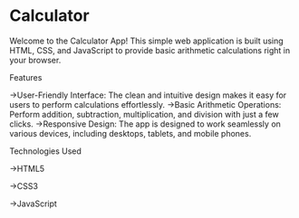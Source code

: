 # Calculator
Welcome to the Calculator App! This simple web application is built using HTML, CSS, and JavaScript to provide basic arithmetic calculations right in your browser.

Features

->User-Friendly Interface: The clean and intuitive design makes it easy for users to perform calculations effortlessly.
->Basic Arithmetic Operations: Perform addition, subtraction, multiplication, and division with just a few clicks.
->Responsive Design: The app is designed to work seamlessly on various devices, including desktops, tablets, and mobile phones.

Technologies Used

->HTML5

->CSS3

->JavaScript

